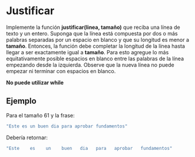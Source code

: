 # Justificar

Implemente la función **justificar(linea, tamaño)** que reciba una línea de texto y un entero. Suponga que la línea está compuesta por dos o más palabras separadas por un espacio en blanco y que su longitud es menor a **tamaño**. Entonces, la función debe completar la longitud de la línea hasta llegar a ser exactamente igual a **tamaño**. Para esto agregue lo más equitativamente posible espacios en blanco entre las palabras de la línea empezando desde la izquierda. Observe que la nueva línea no puede empezar ni terminar con espacios en blanco.

**No puede utilizar while**

## Ejemplo

Para el tamaño 61 y la frase:
```bash
"Este es un buen dia para aprobar fundamentos"
```
Debería retornar:
```bash
"Este    es    un    buen   dia   para   aprobar   fundamentos"
```